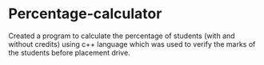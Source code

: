 # Percentage-calculator
Created a program to calculate the percentage of students (with and without credits) using c++ language which was used to verify the marks of the students before placement drive.
